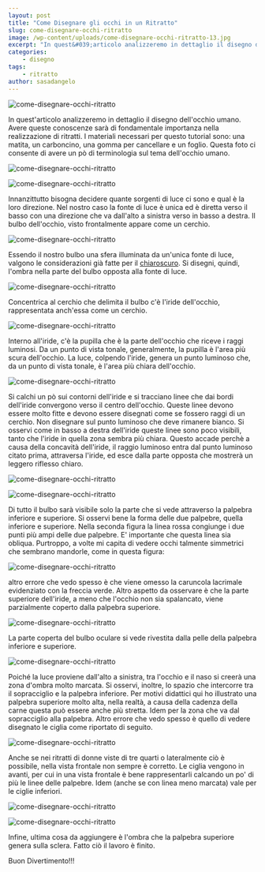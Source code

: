 ```yaml
---
layout: post
title: "Come Disegnare gli occhi in un Ritratto"
slug: come-disegnare-occhi-ritratto
image: /wp-content/uploads/come-disegnare-occhi-ritratto-13.jpg
excerpt: "In quest&#039;articolo analizzeremo in dettaglio il disegno dell&#039;occhio umano. Avere queste conoscenze sarà di fondamentale importanza nella realizzazione di"
categories:
    - disegno
tags:
    - ritratto
author: sasadangelo
---
```


![come-disegnare-occhi-ritratto](https://www.disegnoepittura.it/wp-content/uploads/come-disegnare-occhi-ritratto-13.jpg "come-disegnare-occhi-ritratto")

In quest'articolo analizzeremo in dettaglio il disegno dell'occhio umano. Avere queste conoscenze sarà di fondamentale importanza nella realizzazione di ritratti. I materiali necessari per questo tutorial sono: una matita, un carboncino, una gomma per cancellare e un foglio. Questa foto ci consente di avere un pò di terminologia sul tema dell'occhio umano.

![come-disegnare-occhi-ritratto](https://www.disegnoepittura.it/wp-content/uploads/come-disegnare-occhi-ritratto.gif "come-disegnare-occhi-ritratto")

![come-disegnare-occhi-ritratto](https://www.disegnoepittura.it/wp-content/uploads/come-disegnare-occhi-ritratto-1.jpg "come-disegnare-occhi-ritratto")

Innanzittutto bisogna decidere quante sorgenti di luce ci sono e qual è la loro direzione. Nel nostro caso la fonte di luce è unica ed è diretta verso il basso con una direzione che va dall'alto a sinistra verso in basso a destra. Il bulbo dell'occhio, visto frontalmente appare come un cerchio.

![come-disegnare-occhi-ritratto](https://www.disegnoepittura.it/wp-content/uploads/come-disegnare-occhi-ritratto-2.jpg "come-disegnare-occhi-ritratto")

Essendo il nostro bulbo una sfera illuminata da un'unica fonte di luce, valgono le considerazioni già fatte per il [chiaroscuro](https://www.disegnoepittura.it/chiaroscuro/). Si disegni, quindi, l'ombra nella parte del bulbo opposta alla fonte di luce.

![come-disegnare-occhi-ritratto](https://www.disegnoepittura.it/wp-content/uploads/come-disegnare-occhi-ritratto-3.jpg "come-disegnare-occhi-ritratto")

Concentrica al cerchio che delimita il bulbo c'è l'iride dell'occhio, rappresentata anch'essa come un cerchio.

![come-disegnare-occhi-ritratto](https://www.disegnoepittura.it/wp-content/uploads/come-disegnare-occhi-ritratto-4.jpg "come-disegnare-occhi-ritratto")

Interno all'iride, c'è la pupilla che è la parte dell'occhio che riceve i raggi luminosi. Da un punto di vista tonale, generalmente, la pupilla è l'area più scura dell'occhio. La luce, colpendo l'iride, genera un punto luminoso che, da un punto di vista tonale, è l'area più chiara dell'occhio.

![come-disegnare-occhi-ritratto](https://www.disegnoepittura.it/wp-content/uploads/come-disegnare-occhi-ritratto-5.jpg "come-disegnare-occhi-ritratto")

Si calchi un pò sui contorni dell'iride e si tracciano linee che dai bordi dell'iride convergono verso il centro dell'occhio. Queste linee devono essere molto fitte e devono essere disegnati come se fossero raggi di un cerchio. Non disegnare sul punto luminoso che deve rimanere bianco. Si osservi come in basso a destra dell'iride queste linee sono poco visibili, tanto che l'iride in quella zona sembra più chiara. Questo accade perchè a causa della concavità dell'iride, il raggio luminoso entra dal punto luminoso citato prima, attraversa l'iride, ed esce dalla parte opposta che mostrerà un leggero riflesso chiaro.

![come-disegnare-occhi-ritratto](https://www.disegnoepittura.it/wp-content/uploads/come-disegnare-occhi-ritratto-6.jpg "come-disegnare-occhi-ritratto")

![come-disegnare-occhi-ritratto](https://www.disegnoepittura.it/wp-content/uploads/come-disegnare-occhi-ritratto-7.jpg "come-disegnare-occhi-ritratto")

Di tutto il bulbo sarà visibile solo la parte che si vede attraverso la palpebra inferiore e superiore. Si osservi bene la forma delle due palpebre, quella inferiore e superiore. Nella seconda figura la linea rossa congiunge i due punti più ampi delle due palpebre. E' importante che questa linea sia obliqua. Purtroppo, a volte mi capita di vedere occhi talmente simmetrici che sembrano mandorle, come in questa figura:

![come-disegnare-occhi-ritratto](https://www.disegnoepittura.it/wp-content/uploads/come-disegnare-occhi-ritratto-8.jpg "come-disegnare-occhi-ritratto")

altro errore che vedo spesso è che viene omesso la caruncola lacrimale evidenziato con la freccia verde. Altro aspetto da osservare è che la parte superiore dell'iride, a meno che l'occhio non sia spalancato, viene parzialmente coperto dalla palpebra superiore.

![come-disegnare-occhi-ritratto](https://www.disegnoepittura.it/wp-content/uploads/come-disegnare-occhi-ritratto-9.jpg "come-disegnare-occhi-ritratto")

La parte coperta del bulbo oculare si vede rivestita dalla pelle della palpebra inferiore e superiore.

![come-disegnare-occhi-ritratto](https://www.disegnoepittura.it/wp-content/uploads/come-disegnare-occhi-ritratto-10.jpg "come-disegnare-occhi-ritratto")

Poiché la luce proviene dall'alto a sinistra, tra l'occhio e il naso si creerà una zona d'ombra molto marcata. Si osservi, inoltre, lo spazio che intercorre tra il sopracciglio e la palpebra inferiore. Per motivi didattici qui ho illustrato una palpebra superiore molto alta, nella realtà, a causa della cadenza della carne questa può essere anche più stretta. Idem per la zona che va dal sopracciglio alla palpebra. Altro errore che vedo spesso è quello di vedere disegnato le ciglia come riportato di seguito.

![come-disegnare-occhi-ritratto](https://www.disegnoepittura.it/wp-content/uploads/come-disegnare-occhi-ritratto-11.jpg "come-disegnare-occhi-ritratto")

Anche se nei ritratti di donne viste di tre quarti o lateralmente ciò è possibile, nella vista frontale non sempre è corretto. Le ciglia vengono in avanti, per cui in una vista frontale è bene rappresentarli calcando un po' di più le linee delle palpebre. Idem (anche se con linea meno marcata) vale per le ciglie inferiori.

![come-disegnare-occhi-ritratto](https://www.disegnoepittura.it/wp-content/uploads/come-disegnare-occhi-ritratto-12.jpg "come-disegnare-occhi-ritratto")

![come-disegnare-occhi-ritratto](https://www.disegnoepittura.it/wp-content/uploads/come-disegnare-occhi-ritratto-13.jpg "come-disegnare-occhi-ritratto")

Infine, ultima cosa da aggiungere è l'ombra che la palpebra superiore genera sulla sclera. Fatto ciò il lavoro è finito.

Buon Divertimento!!!
